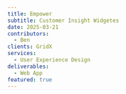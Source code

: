 ```yaml
---
title: Empower
subtitle: Customer Insight Widgetes
date: 2025-03-21
contributors:
  - Ben
clients: GridX
services:
  - User Experience Design
deliverables:
  - Web App
featured: true
---
```

